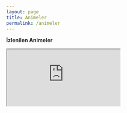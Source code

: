 ```yaml
---
layout: page
title: Animeler
permalink: /animeler
---
```


**İzlenilen Animeler**

<iframe src="https://docs.google.com/spreadsheets/d/e/2PACX-1vRLXbVbrvAbjZ78eCAEA_oeZ3YA3lVdYxYFcxORltKtclJLG-BMbq4ef5NhFs5l1f6pfBqI4gaQGoXZ/pubhtml?gid=1258873942&amp;single=true&amp;widget=true&amp;headers=false"></iframe>
